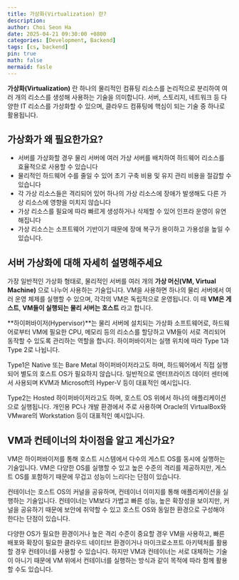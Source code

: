 ```yaml
---
title: 가상화(Virtualization) 란?
description:
author: Choi Seon Ha
date: 2025-04-21 09:30:00 +0800
categories: [Development, Backend]
tags: [cs, backend]
pin: true
math: false
mermaid: fasle
---
```


**가상화(Virtualization)** 란 하나의 물리적인 컴퓨팅 리소스를 논리적으로 분리하여 여러 개의 리소스를 생성해 사용하는 기술을 의미합니다. 서버, 스토리지, 네트워크 등 다양한 IT 리소스를 가상화할 수 있으며, 클라우드 컴퓨팅에 핵심이 되는 기술 중 하나로 활용됩니다.

## 가상화가 왜 필요한가요?

- 서버를 가상화할 경우 물리 서버에 여러 가상 서버를 배치하여 하드웨어 리소스를 효율적으로 사용할 수 있습니다
- 물리적인 하드웨어 수를 줄일 수 있어 초기 구축 비용 및 유지 관리 비용을 절감할 수 있습니다
- 각 가상 리소스들은 격리되어 있어 하나의 가상 리소스에 장애가 발생해도 다른 가상 리소스에 영향을 미치지 않습니다
- 가상 리소스를 필요에 따라 빠르게 생성하거나 삭제할 수 있어 인프라 운영이 유연해집니다
- 가상 리소스는 소프트웨어 기반이기 때문에 장애 복구가 용이하고 가용성을 높일 수 있습니다.

## 서버 가상화에 대해 자세히 설명해주세요

가장 일반적인 가상화 형태로, 물리적인 서버를 여러 개의 **가상 머신(VM, Virtual Machine)** 으로 나누어 사용하는 기술입니다. VM을 사용하면 하나의 물리 서버에서 여러 운영 체제를 실행할 수 있으며, 각각의 VM은 독립적으로 운영됩니다. 이 때 **VM은 게스트**, **VM들이 실행되는 물리 서버는 호스트** 라고 합니다.

**하이퍼바이저(Hypervisor)**는 물리 서버에 설치되는 가상화 소프트웨어로, 하드웨어로부터 VM에 필요한 CPU, 메모리 등의 리소스를 할당하고 VM들이 서로 격리되어 동작할 수 있도록 관리하는 역할을 합니다. 하이퍼바이저는 실행 위치에 따라 Type 1과 Type 2로 나뉩니다.

Type1은 Native 또는 Bare Metal 하이퍼바이저라고도 하며, 하드웨어에서 직접 실행되어 별도의 호스트 OS가 필요하지 않습니다. 일반적으로 엔터프라이즈 데이터 센터에서 사용되며 KVM과 Microsoft의 Hyper-V 등이 대표적인 예시입니다.

Type2는 Hosted 하이퍼바이저라고도 하며, 호스트 OS 위에서 하나의 애플리케이션으로 실행됩니다. 개인용 PC나 개발 환경에서 주로 사용하며 Oracle의 VirtualBox와 VMware의 Workstation 등이 대표적인 예시입니다.

## VM과 컨테이너의 차이점을 알고 계신가요?

VM은 하이퍼바이저를 통해 호스트 시스템에서 다수의 게스트 OS를 동시에 실행하는 기술입니다. VM은 다양한 OS를 실행할 수 있고 높은 수준의 격리를 제공하지만, 게스트 OS를 포함하기 때문에 무겁고 성능이 느리다는 단점이 있습니다.

컨테이너는 호스트 OS의 커널을 공유하며, 컨테이너 이미지를 통해 애플리케이션을 실행하는 기술입니다. 컨테이너는 VM보다 가볍고 빠른 성능, 높은 확장성을 보이지만, 커널을 공유하기 때문에 보안에 취약할 수 있고 호스트 OS와 동일한 환경으로 구성해야 한다는 단점이 있습니다.

다양한 OS가 필요한 환경이거나 높은 격리 수준이 중요할 경우 VM을 사용하고, 빠른 배포와 확장이 필요한 클라우드 네이티브 환경이거나 마이크로소프트 아키텍처를 활용할 경우 컨테이너를 사용할 수 있습니다. 하지만 VM과 컨테이너는 서로 대체하는 기술이 아니기 때문에 VM 위에서 컨테이너를 실행하는 방식과 같이 목적에 따라 함께 활용할 수도 있습니다.
